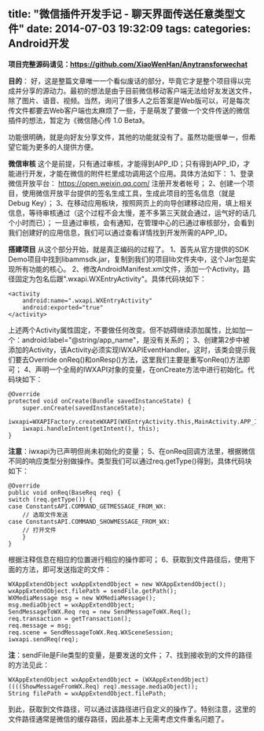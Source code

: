 title: "微信插件开发手记 - 聊天界面传送任意类型文件"
date: 2014-07-03 19:32:09
tags:
categories: Android开发
---

**项目完整源码请见：https://github.com/XiaoWenHan/Anytransforwechat**

**目的**：
好，这是整篇文章唯一一个看似废话的部分，毕竟它才是整个项目得以完成并分享的源动力。最初的想法是由于目前微信移动客户端无法给好友发送文件，除了图片、语音、视频。当然，询问了很多人之后答案是Web版可以，可是每次传文件都要去Web客户端也太麻烦了一些，于是萌发了要做一个文件传送的微信插件的想法，暂定为《微信随心传 1.0 Beta》。 

<!--more-->
 
功能很明确，就是向好友分享文件，其他的功能就没有了。虽然功能很单一，但希望它能为更多的人提供方便。

**微信审核**
这个是前提，只有通过审核，才能得到APP_ID；只有得到APP_ID，才能进行开发，才能在微信的附件栏里成功调用这个应用。具体方法如下：
1、登录微信开放平台：
https://open.weixin.qq.com/
注册开发者帐号；
2、创建一个项目，使用微信开放平台提供的签名生成工具，生成此项目的签名信息（就是Debug Key）；
3、在移动应用板块，按照网页上的向导创建移动应用，填上相关信息，等待审核通过（这个过程不会太慢，差不多第三天就会通过，运气好的话几个小时而已）；
一旦通过审核，会有通知，在管理中心的已通过审核部分，会看到我们创建好的应用信息，我们可以通过查看详情找到开发所需的APP_ID。

**搭建项目**
从这个部分开始，就是真正编码的过程了。
1、首先从官方提供的SDK Demo项目中找到libammsdk.jar，复制到我们的项目lib文件夹中，这个Jar包是实现所有功能的核心。
2、修改AndroidManifest.xml文件，添加一个Activity。路径固定为包名后跟".wxapi.WXEntryActivity"。具体代码块如下：

    <activity  
		android:name=".wxapi.WXEntryActivity"  
		android:exported="true"  
	</activity>  
上述两个Activity属性固定，不要做任何改变。但不妨碍继续添加属性，比如加一个：android:label="@string/app_name"，是没有关系的；
3、创建第2步中被添加的Activity，该Activity必须实现IWXAPIEventHandler。这时，该类会提示我们要去Override onReq()和onResp()方法，这里我们主要是重写onReq()方法即可；
4、声明一个全局的IWXAPI对象的变量，在onCreate方法中进行初始化。代码块如下：

    @Override  
    protected void onCreate(Bundle savedInstanceState) {  
		super.onCreate(savedInstanceState);  
		iwxapi=WXAPIFactory.createWXAPI(WXEntryActivity.this,MainActivity.APP_ID); 
		iwxapi.handleIntent(getIntent(), this);  
	}  

**注意**：iwxapi为已声明但尚未初始化的变量；
5、在onReq回调方法里，根据微信不同的响应类型分别做操作。类型我们可以通过req.getType()得到，具体代码块如下：

    @Override  
    public void onReq(BaseReq req) {  
    switch (req.getType()) {  
    case ConstantsAPI.COMMAND_GETMESSAGE_FROM_WX:  
        // 选取文件发送  
    case ConstantsAPI.COMMAND_SHOWMESSAGE_FROM_WX:  
        // 打开文件  
        }  
    }  

根据注释信息在相应的位置进行相应的操作即可；
6、获取到文件路径后，使用下面的方法，即可发送指定的文件：

    WXAppExtendObject wxAppExtendObject = new WXAppExtendObject();  
    wxAppExtendObject.filePath = sendFile.getPath();  
    WXMediaMessage msg = new WXMediaMessage();  
    msg.mediaObject = wxAppExtendObject;  
    SendMessageToWX.Req req = new SendMessageToWX.Req();  
    req.transaction = getTransaction();  
    req.message = msg;  
    req.scene = SendMessageToWX.Req.WXSceneSession;  
    iwxapi.sendReq(req);  

**注**：sendFile是File类型的变量，是要发送的文件；
7、找到接收到的文件的路径的方法见此：

    WXAppExtendObject wxAppExtendObject = (WXAppExtendObject) ((((ShowMessageFromWX.Req) req).message.mediaObject));  
    String filePath = wxAppExtendObject.filePath;  

到此，获取到文件路径，可以通过该路径进行自定义的操作了。特别注意，这里的文件路径通常是微信的缓存路径，因此基本上无需考虑文件重名问题了。